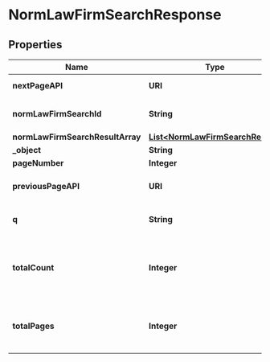

# NormLawFirmSearchResponse


## Properties

| Name | Type | Description | Notes |
|------------ | ------------- | ------------- | -------------|
|**nextPageAPI** | **URI** | Link to next page. |  |
|**normLawFirmSearchId** | **String** | Query been sent by client |  |
|**normLawFirmSearchResultArray** | [**List&lt;NormLawFirmSearchResult&gt;**](NormLawFirmSearchResult.md) |  |  |
|**_object** | **String** |  |  |
|**pageNumber** | **Integer** |  |  |
|**previousPageAPI** | **URI** | Link to previous page. |  |
|**q** | **String** | Query been sent by client |  |
|**totalCount** | **Integer** | The number of matches that were found in the index. |  |
|**totalPages** | **Integer** | Total pages for matches that were found in the index. |  |



